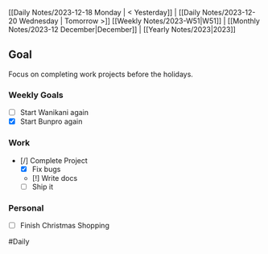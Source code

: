 
[[Daily Notes/2023-12-18 Monday | < Yesterday]] | [[Daily Notes/2023-12-20 Wednesday | Tomorrow >]] 
[[Weekly Notes/2023-W51|W51]] | [[Monthly Notes/2023-12 December|December]] | [[Yearly Notes/2023|2023]]
## Goal
Focus on completing work projects before the holidays.

### Weekly Goals
- [ ] Start Wanikani again
- [x] Start Bunpro again

### Work
- [/] Complete Project
	- [x] Fix bugs
	- [!] Write docs
	- [ ] Ship it

### Personal
- [ ] Finish Christmas Shopping


#Daily